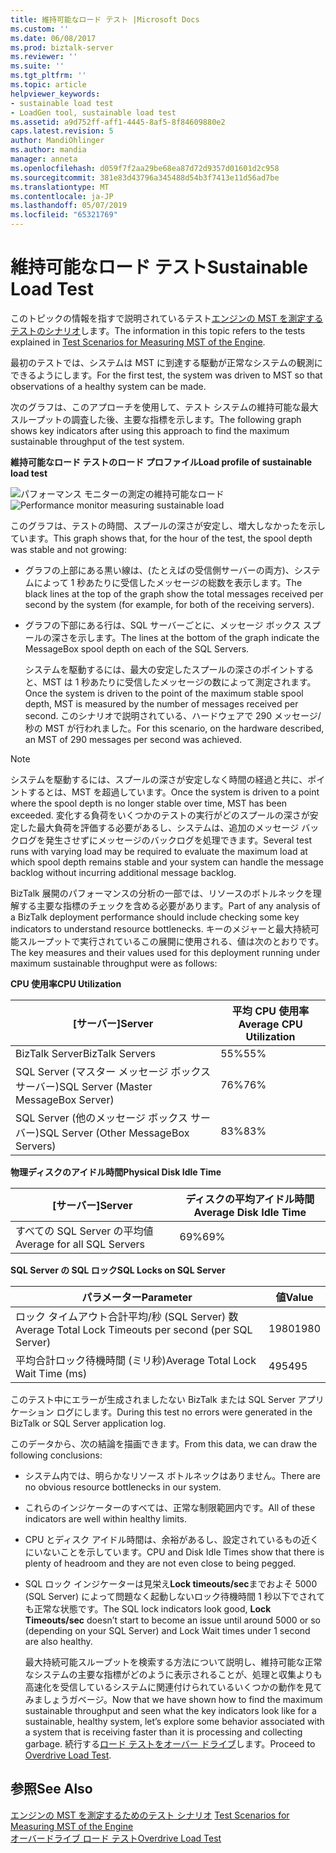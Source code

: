 ```yaml
---
title: 維持可能なロード テスト |Microsoft Docs
ms.custom: ''
ms.date: 06/08/2017
ms.prod: biztalk-server
ms.reviewer: ''
ms.suite: ''
ms.tgt_pltfrm: ''
ms.topic: article
helpviewer_keywords:
- sustainable load test
- LoadGen tool, sustainable load test
ms.assetid: a9d752ff-aff1-4445-8af5-8f84609880e2
caps.latest.revision: 5
author: MandiOhlinger
ms.author: mandia
manager: anneta
ms.openlocfilehash: d059f7f2aa29be68ea87d72d9357d01601d2c958
ms.sourcegitcommit: 381e83d43796a345488d54b3f7413e11d56ad7be
ms.translationtype: MT
ms.contentlocale: ja-JP
ms.lasthandoff: 05/07/2019
ms.locfileid: "65321769"
---
```

# <a name="sustainable-load-test"></a><span data-ttu-id="1b770-102">維持可能なロード テスト</span><span class="sxs-lookup"><span data-stu-id="1b770-102">Sustainable Load Test</span></span>
<span data-ttu-id="1b770-103">このトピックの情報を指すで説明されているテスト[エンジンの MST を測定するテストのシナリオ](../core/test-scenarios-for-measuring-mst-of-the-engine.md)します。</span><span class="sxs-lookup"><span data-stu-id="1b770-103">The information in this topic refers to the tests explained in [Test Scenarios for Measuring MST of the Engine](../core/test-scenarios-for-measuring-mst-of-the-engine.md).</span></span>  
  
 <span data-ttu-id="1b770-104">最初のテストでは、システムは MST に到達する駆動が正常なシステムの観測にできるようにします。</span><span class="sxs-lookup"><span data-stu-id="1b770-104">For the first test, the system was driven to MST so that observations of a healthy system can be made.</span></span>  
  
 <span data-ttu-id="1b770-105">次のグラフは、このアプローチを使用して、テスト システムの維持可能な最大スループットの調査した後、主要な指標を示します。</span><span class="sxs-lookup"><span data-stu-id="1b770-105">The following graph shows key indicators after using this approach to find the maximum sustainable throughput of the test system.</span></span>  
  
 <span data-ttu-id="1b770-106">**維持可能なロード テストのロード プロファイル**</span><span class="sxs-lookup"><span data-stu-id="1b770-106">**Load profile of sustainable load test**</span></span>  
  
 <span data-ttu-id="1b770-107">![パフォーマンス モニターの測定の維持可能なロード](../core/media/bts06-sustainable-load.gif "BTS06_Sustainable_Load")</span><span class="sxs-lookup"><span data-stu-id="1b770-107">![Performance monitor measuring sustainable load](../core/media/bts06-sustainable-load.gif "BTS06_Sustainable_Load")</span></span>  
  
 <span data-ttu-id="1b770-108">このグラフは、テストの時間、スプールの深さが安定し、増大しなかったを示しています。</span><span class="sxs-lookup"><span data-stu-id="1b770-108">This graph shows that, for the hour of the test, the spool depth was stable and not growing:</span></span>  
  
- <span data-ttu-id="1b770-109">グラフの上部にある黒い線は、(たとえばの受信側サーバーの両方)、システムによって 1 秒あたりに受信したメッセージの総数を表示します。</span><span class="sxs-lookup"><span data-stu-id="1b770-109">The black lines at the top of the graph show the total messages received per second by the system (for example, for both of the receiving servers).</span></span>  
  
- <span data-ttu-id="1b770-110">グラフの下部にある行は、SQL サーバーごとに、メッセージ ボックス スプールの深さを示します。</span><span class="sxs-lookup"><span data-stu-id="1b770-110">The lines at the bottom of the graph indicate the MessageBox spool depth on each of the SQL Servers.</span></span>  
  
  <span data-ttu-id="1b770-111">システムを駆動するには、最大の安定したスプールの深さのポイントすると、MST は 1 秒あたりに受信したメッセージの数によって測定されます。</span><span class="sxs-lookup"><span data-stu-id="1b770-111">Once the system is driven to the point of the maximum stable spool depth, MST is measured by the number of messages received per second.</span></span> <span data-ttu-id="1b770-112">このシナリオで説明されている、ハードウェアで 290 メッセージ/秒の MST が行われました。</span><span class="sxs-lookup"><span data-stu-id="1b770-112">For this scenario, on the hardware described, an MST of 290 messages per second was achieved.</span></span>  
  
> [!NOTE]
>  <span data-ttu-id="1b770-113">システムを駆動するには、スプールの深さが安定しなく時間の経過と共に、ポイントするとは、MST を超過しています。</span><span class="sxs-lookup"><span data-stu-id="1b770-113">Once the system is driven to a point where the spool depth is no longer stable over time, MST has been exceeded.</span></span> <span data-ttu-id="1b770-114">変化する負荷をいくつかのテストの実行がどのスプールの深さが安定した最大負荷を評価する必要があるし、システムは、追加のメッセージ バックログを発生させずにメッセージのバックログを処理できます。</span><span class="sxs-lookup"><span data-stu-id="1b770-114">Several test runs with varying load may be required to evaluate the maximum load at which spool depth remains stable and your system can handle the message backlog without incurring additional message backlog.</span></span>  
  
 <span data-ttu-id="1b770-115">BizTalk 展開のパフォーマンスの分析の一部では、リソースのボトルネックを理解する主要な指標のチェックを含める必要があります。</span><span class="sxs-lookup"><span data-stu-id="1b770-115">Part of any analysis of a BizTalk deployment performance should include checking some key indicators to understand resource bottlenecks.</span></span> <span data-ttu-id="1b770-116">キーのメジャーと最大持続可能スループットで実行されているこの展開に使用される、値は次のとおりです。</span><span class="sxs-lookup"><span data-stu-id="1b770-116">The key measures and their values used for this deployment running under maximum sustainable throughput were as follows:</span></span>  
  
 <span data-ttu-id="1b770-117">**CPU 使用率**</span><span class="sxs-lookup"><span data-stu-id="1b770-117">**CPU Utilization**</span></span>  
  
|<span data-ttu-id="1b770-118">[サーバー]</span><span class="sxs-lookup"><span data-stu-id="1b770-118">Server</span></span>|<span data-ttu-id="1b770-119">平均 CPU 使用率</span><span class="sxs-lookup"><span data-stu-id="1b770-119">Average CPU Utilization</span></span>|  
|------------|-----------------------------|  
|<span data-ttu-id="1b770-120">BizTalk Server</span><span class="sxs-lookup"><span data-stu-id="1b770-120">BizTalk Servers</span></span>|<span data-ttu-id="1b770-121">55%</span><span class="sxs-lookup"><span data-stu-id="1b770-121">55%</span></span>|  
|<span data-ttu-id="1b770-122">SQL Server (マスター メッセージ ボックス サーバー)</span><span class="sxs-lookup"><span data-stu-id="1b770-122">SQL Server (Master MessageBox Server)</span></span>|<span data-ttu-id="1b770-123">76%</span><span class="sxs-lookup"><span data-stu-id="1b770-123">76%</span></span>|  
|<span data-ttu-id="1b770-124">SQL Server (他のメッセージ ボックス サーバー)</span><span class="sxs-lookup"><span data-stu-id="1b770-124">SQL Server (Other MessageBox Servers)</span></span>|<span data-ttu-id="1b770-125">83%</span><span class="sxs-lookup"><span data-stu-id="1b770-125">83%</span></span>|  
  
 <span data-ttu-id="1b770-126">**物理ディスクのアイドル時間**</span><span class="sxs-lookup"><span data-stu-id="1b770-126">**Physical Disk Idle Time**</span></span>  
  
|<span data-ttu-id="1b770-127">[サーバー]</span><span class="sxs-lookup"><span data-stu-id="1b770-127">Server</span></span>|<span data-ttu-id="1b770-128">ディスクの平均アイドル時間</span><span class="sxs-lookup"><span data-stu-id="1b770-128">Average Disk Idle Time</span></span>|  
|------------|----------------------------|  
|<span data-ttu-id="1b770-129">すべての SQL Server の平均値</span><span class="sxs-lookup"><span data-stu-id="1b770-129">Average for all SQL Servers</span></span>|<span data-ttu-id="1b770-130">69%</span><span class="sxs-lookup"><span data-stu-id="1b770-130">69%</span></span>|  
  
 <span data-ttu-id="1b770-131">**SQL Server の SQL ロック**</span><span class="sxs-lookup"><span data-stu-id="1b770-131">**SQL Locks on SQL Server**</span></span>  
  
|<span data-ttu-id="1b770-132">パラメーター</span><span class="sxs-lookup"><span data-stu-id="1b770-132">Parameter</span></span>|<span data-ttu-id="1b770-133">値</span><span class="sxs-lookup"><span data-stu-id="1b770-133">Value</span></span>|  
|---------------|-----------|  
|<span data-ttu-id="1b770-134">ロック タイムアウト合計平均/秒 (SQL Server) 数</span><span class="sxs-lookup"><span data-stu-id="1b770-134">Average Total Lock Timeouts per second (per SQL Server)</span></span>|<span data-ttu-id="1b770-135">1980</span><span class="sxs-lookup"><span data-stu-id="1b770-135">1980</span></span>|  
|<span data-ttu-id="1b770-136">平均合計ロック待機時間 (ミリ秒)</span><span class="sxs-lookup"><span data-stu-id="1b770-136">Average Total Lock Wait Time (ms)</span></span>|<span data-ttu-id="1b770-137">495</span><span class="sxs-lookup"><span data-stu-id="1b770-137">495</span></span>|  
  
 <span data-ttu-id="1b770-138">このテスト中にエラーが生成されましたない BizTalk または SQL Server アプリケーション ログにします。</span><span class="sxs-lookup"><span data-stu-id="1b770-138">During this test no errors were generated in the BizTalk or SQL Server application log.</span></span>  
  
 <span data-ttu-id="1b770-139">このデータから、次の結論を描画できます。</span><span class="sxs-lookup"><span data-stu-id="1b770-139">From this data, we can draw the following conclusions:</span></span>  
  
- <span data-ttu-id="1b770-140">システム内では、明らかなリソース ボトルネックはありません。</span><span class="sxs-lookup"><span data-stu-id="1b770-140">There are no obvious resource bottlenecks in our system.</span></span>  
  
- <span data-ttu-id="1b770-141">これらのインジケーターのすべては、正常な制限範囲内です。</span><span class="sxs-lookup"><span data-stu-id="1b770-141">All of these indicators are well within healthy limits.</span></span>  
  
- <span data-ttu-id="1b770-142">CPU とディスク アイドル時間は、余裕があるし、設定されているもの近くにいないことを示しています。</span><span class="sxs-lookup"><span data-stu-id="1b770-142">CPU and Disk Idle Times show that there is plenty of headroom and they are not even close to being pegged.</span></span>  
  
- <span data-ttu-id="1b770-143">SQL ロック インジケーターは見栄え**Lock timeouts/sec**までおよそ 5000 (SQL Server) によって問題なく起動しないロック待機時間 1 秒以下でされても正常な状態です。</span><span class="sxs-lookup"><span data-stu-id="1b770-143">The SQL lock indicators look good, **Lock Timeouts/sec** doesn’t start to become an issue until around 5000 or so (depending on your SQL Server) and Lock Wait times under 1 second are also healthy.</span></span>  
  
  <span data-ttu-id="1b770-144">最大持続可能スループットを検索する方法について説明し、維持可能な正常なシステムの主要な指標がどのように表示されることが、処理と収集よりも高速化を受信しているシステムに関連付けられているいくつかの動作を見てみましょうガベージ。</span><span class="sxs-lookup"><span data-stu-id="1b770-144">Now that we have shown how to find the maximum sustainable throughput and seen what the key indicators look like for a sustainable, healthy system, let’s explore some behavior associated with a system that is receiving faster than it is processing and collecting garbage.</span></span> <span data-ttu-id="1b770-145">続行する[ロード テストをオーバー ドライブ](../core/overdrive-load-test.md)します。</span><span class="sxs-lookup"><span data-stu-id="1b770-145">Proceed to [Overdrive Load Test](../core/overdrive-load-test.md).</span></span>  
  
## <a name="see-also"></a><span data-ttu-id="1b770-146">参照</span><span class="sxs-lookup"><span data-stu-id="1b770-146">See Also</span></span>  
 <span data-ttu-id="1b770-147">[エンジンの MST を測定するためのテスト シナリオ](../core/test-scenarios-for-measuring-mst-of-the-engine.md) </span><span class="sxs-lookup"><span data-stu-id="1b770-147">[Test Scenarios for Measuring MST of the Engine](../core/test-scenarios-for-measuring-mst-of-the-engine.md) </span></span>  
 [<span data-ttu-id="1b770-148">オーバードライブ ロード テスト</span><span class="sxs-lookup"><span data-stu-id="1b770-148">Overdrive Load Test</span></span>](../core/overdrive-load-test.md)